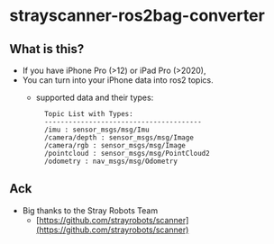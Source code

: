# strayscanner-ros2bag-converter

## What is this?
- If you have iPhone Pro (>12) or iPad Pro (>2020), 
- You can turn into your iPhone data into ros2 topics.
    - supported data and their types:

            Topic List with Types:
            ---------------------------------------
            /imu : sensor_msgs/msg/Imu
            /camera/depth : sensor_msgs/msg/Image
            /camera/rgb : sensor_msgs/msg/Image
            /pointcloud : sensor_msgs/msg/PointCloud2
            /odometry : nav_msgs/msg/Odometry

## Ack 
- Big thanks to the Stray Robots Team
    - [https://github.com/strayrobots/scanner](https://github.com/strayrobots/scanner)